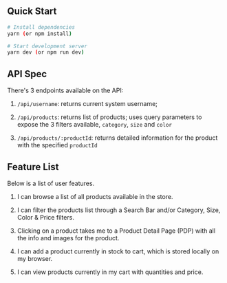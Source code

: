## Quick Start

```bash
# Install dependencies
yarn (or npm install)

# Start development server
yarn dev (or npm run dev)
```
## API Spec

There's 3 endpoints available on the API:

1. `/api/username`: returns current system username; 

2. `/api/products`: returns list of products; uses query parameters to expose the 3 filters available, `category`, `size` and `color`

3. `/api/products/:productId`: returns detailed information for the product with the specified `productId`

## Feature List

Below is a list of user features.

1. I can browse a list of all products available in the store.

2. I can filter the products list through a Search Bar and/or Category, Size, Color & Price filters.

3. Clicking on a product takes me to a Product Detail Page (PDP) with all the info and images for the product.

4. I can add a product currently in stock to cart, which is stored locally on my browser.

5. I can view products currently in my cart with quantities and price.